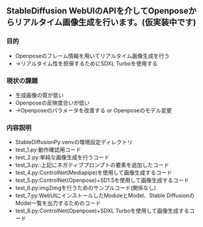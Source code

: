 ## StableDiffusion WebUIのAPIを介してOpenposeからリアルタイム画像生成を行います。(仮実装中です)

### 目的
* Openposeのフレーム情報を用いてリアルタイム画像生成を行う
* →リアルタイム性を担保するためにSDXL Turboを使用する

### 現状の課題
* 生成画像の質が低い
* Openposeの反映度合いが低い
* →Openposeのパラメータを改善する or Openposeのモデル変更

### 内容説明
* StableDiffusionPy:venvの環境設定ディレクトリ
* test_1.py:動作確認用コード
* test_2.py:単純な画像生成を行うコード
* test_3.py::上記にネガティブプロンプトの要素を追加したコード
* test_4.py:ControlNet(Mediapipe)を使用して画像生成するコード
* test_5.py:ControlNet(Openpose)+SD1.5を使用して画像生成するコード
* test_6.py:img2imgを行うためのサンプルコード(関係なし)
* test_7.py:WebUIにインストールしたModuleとModel、Stable DiffusionのModel一覧を出力するためのコード
* test_8.py:ControlNet(Openpose)+SDXL Turboを使用して画像生成するコード
